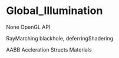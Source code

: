 # Global_Illumination
None
OpenGL API

RayMarching
blackhole,
deferringShadering

AABB
Accleration Structs
Materials
